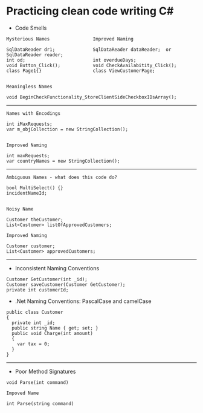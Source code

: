 # Practicing clean code writing C#
- Code Smells
```
Mysterious Names                Improved Naming

SqlDataReader dr1;              SqlDataReader dataReader;  or  SqlDataReader reader;
int od;                         int overdueDays;
void Button_Click();            void CheckAvailabitity_Click();
class Page1{}                   class ViewCustomerPage;


Meaningless Names

void BeginCheckFunctionality_StoreClientSideCheckboxIDsArray();
```
___
```
Names with Encodings                

int iMaxRequests;                   
var m_objCollection = new StringCollection();


Improved Naming

int maxRequests;
var countryNames = new StringCollection();
```
___
```
Ambiguous Names - what does this code do?

bool MultiSelect() {}
incidentNameId;


Noisy Name

Customer theCustomer;
List<Customer> listOfApprovedCustomers;

Improved Naming

Customer customer;
List<Customer> approvedCustomers;
```
___

- Inconsistent Naming Conventions
```
Customer GetCustomer(int _id);
Customer saveCustomer(Customer GetCustomer);
private int customerId;
```
- .Net Naming Conventions: PascalCase and camelCase
```
public class Customer
{
  private int _id;
  public string Name { get; set; }
  public void Charge(int amount)
  {
    var tax = 0;
  }
}
```
___
- Poor Method Signatures
```
void Parse(int command)

Impoved Name

int Parse(string command)
```
